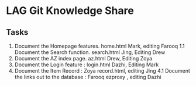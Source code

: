 # LAG Git Knowledge Share

## Tasks 
1. Document the Homepage features. home.html Mark, editing Farooq
1.1 Document the Search function. search.html Jing, Editing Drew
2. Document the AZ index page. az.html Drew, Editing Zoya
3. Document the Login feature : login.html Dazhi, Editing Mark
4. Document the Item Record : Zoya record.html, editing Jing
4.1 Document the links out to the database : Farooq ezproxy , editing Dazhi

